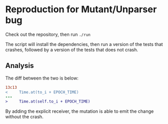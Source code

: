 # Reproduction for Mutant/Unparser bug

Check out the repository, then run `./run`

The script will install the dependencies, then run a version of the tests that
crashes, followed by a version of the tests that does not crash.

## Analysis

The diff between the two is below:

```diff
13c13
<     Time.at(to_i + EPOCH_TIME)
---
>     Time.at(self.to_i + EPOCH_TIME)
```

By adding the explicit receiver, the mutation is able to emit the change without
the crash.
